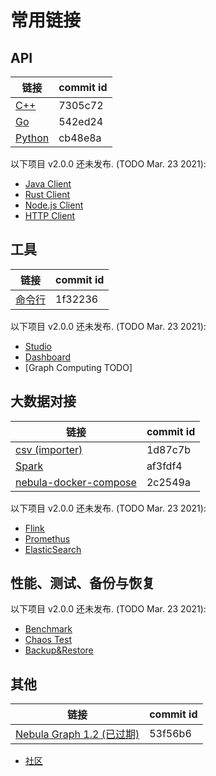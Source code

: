 # 常用链接

## API

| 链接 | commit id |
| -- | -- |
| [C++](https://github.com/vesoft-inc/nebula-cpp/tree/v2.0.0) | 7305c72 |
| [Go](https://github.com/vesoft-inc/nebula-go/tree/release-v2.0.0-ga) | 542ed24 |
| [Python](https://github.com/vesoft-inc/nebula-python/releases/tag/v2.0.0) | cb48e8a |

以下项目 v2.0.0 还未发布. (TODO Mar. 23 2021):

* [Java Client](https://github.com/vesoft-inc/nebula-java)
* [Rust Client](https://github.com/vesoft-inc/nebula-rust)
* [Node.js Client](https://github.com/vesoft-inc/nebula-node)
* [HTTP Client](https://github.com/vesoft-inc/nebula-http-gateway)

## 工具

| 链接 | commit id |
| -- | -- |
| [命令行](https://github.com/vesoft-inc/nebula-console/tree/v2.0.0-ga)  |  1f32236 |

以下项目 v2.0.0 还未发布. (TODO Mar. 23 2021):

* [Studio](https://github.com/vesoft-inc/nebula-web-docker)
* [Dashboard](https://github.com/vesoft-inc/nebula-stats-exporter)
* [Graph Computing TODO]

## 大数据对接

| 链接 | commit id |
| -- | -- |
| [csv (importer)](https://github.com/vesoft-inc/nebula-importer/tree/release-v2.0.0-ga) | 1d87c7b |
| [Spark](https://github.com/vesoft-inc/nebula-spark-utils/tree/v2.0.0) | af3fdf4 |
| [nebula-docker-compose](https://github.com/vesoft-inc/nebula-docker-compose/tree/v2.0.0) | 2c2549a |

以下项目 v2.0.0 还未发布. (TODO Mar. 23 2021):

* [Flink](https://github.com/vesoft-inc/nebula-flink-connector)
* [Promethus](https://github.com/vesoft-inc/nebula-stats-exporter)
* [ElasticSearch](../4.deployment-and-installation/6.deploy-text-based-index/2.deploy-es.md)

## 性能、测试、备份与恢复

以下项目 v2.0.0 还未发布. (TODO Mar. 23 2021):

* [Benchmark](https://github.com/vesoft-inc/nebula-bench)
* [Chaos Test](https://github.com/vesoft-inc/nebula-chaos)
* [Backup&Restore](https://github.com/vesoft-inc/nebula-br)

## 其他

| 链接 | commit id |
| -- | -- |
| [Nebula Graph 1.2 (已过期)](https://github.com/vesoft-inc/nebula) | 53f56b6 |

* [社区](https://github.com/vesoft-inc/nebula-community)
